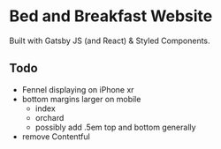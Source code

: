 # Bed and Breakfast Website

Built with Gatsby JS (and React) & Styled Components.  

## Todo

- Fennel displaying on iPhone xr
- bottom margins larger on mobile
  - index
  - orchard
  - possibly add .5em top and bottom generally
- remove Contentful  
